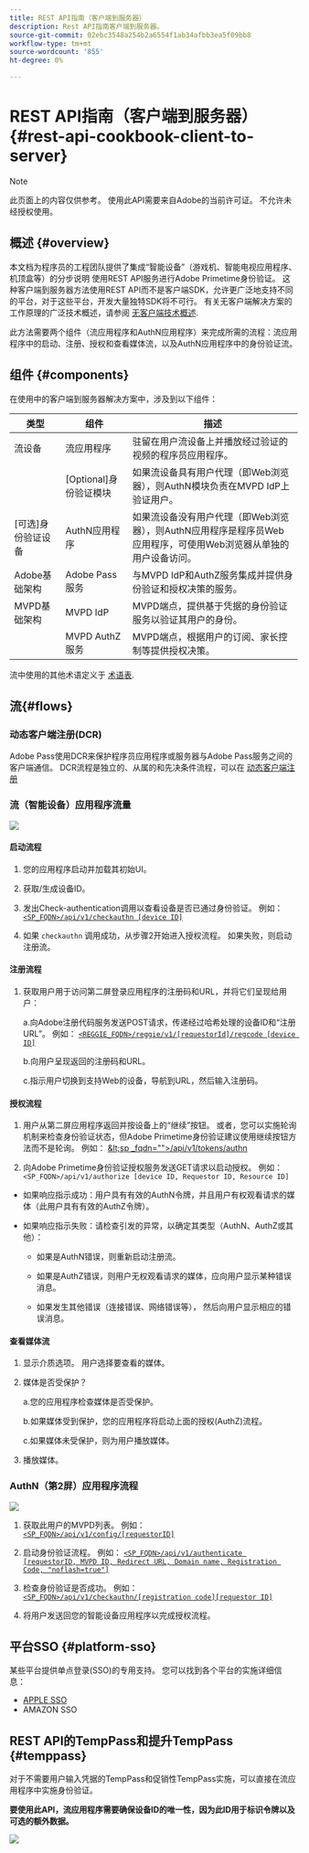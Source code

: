 ```yaml
---
title: REST API指南（客户端到服务器）
description: Rest API指南客户端到服务器。
source-git-commit: 02ebc3548a254b2a6554f1ab34afbb3ea5f09bb8
workflow-type: tm+mt
source-wordcount: '855'
ht-degree: 0%

---
```


# REST API指南（客户端到服务器） {#rest-api-cookbook-client-to-server}

>[!NOTE]
>
>此页面上的内容仅供参考。 使用此API需要来自Adobe的当前许可证。 不允许未经授权使用。


## 概述 {#overview}

本文档为程序员的工程团队提供了集成“智能设备”（游戏机、智能电视应用程序、机顶盒等）的分步说明 使用REST API服务进行Adobe Primetime身份验证。 这种客户端到服务器方法使用REST API而不是客户端SDK，允许更广泛地支持不同的平台，对于这些平台，开发大量独特SDK将不可行。 有关无客户端解决方案的工作原理的广泛技术概述，请参阅 [无客户端技术概述](/help/authentication/rest-api-overview.md).


此方法需要两个组件（流应用程序和AuthN应用程序）来完成所需的流程：流应用程序中的启动、注册、授权和查看媒体流，以及AuthN应用程序中的身份验证流。

## 组件 {#components}

在使用中的客户端到服务器解决方案中，涉及到以下组件：



| 类型 | 组件 | 描述 |
| --- | --- | --- |
| 流设备 | 流应用程序 | 驻留在用户流设备上并播放经过验证的视频的程序员应用程序。 |
| | \[Optional\]身份验证模块 | 如果流设备具有用户代理（即Web浏览器），则AuthN模块负责在MVPD IdP上验证用户。 |
| \[可选\]身份验证设备 | AuthN应用程序 | 如果流设备没有用户代理（即Web浏览器），则AuthN应用程序是程序员Web应用程序，可使用Web浏览器从单独的用户设备访问。 |
| Adobe基础架构 | Adobe Pass服务 | 与MVPD IdP和AuthZ服务集成并提供身份验证和授权决策的服务。 |
| MVPD基础架构 | MVPD IdP | MVPD端点，提供基于凭据的身份验证服务以验证其用户的身份。 |
| | MVPD AuthZ服务 | MVPD端点，根据用户的订阅、家长控制等提供授权决策。 |



流中使用的其他术语定义于 [术语表](/help/authentication/glossary.md).

## 流{#flows}

### 动态客户端注册(DCR)

Adobe Pass使用DCR来保护程序员应用程序或服务器与Adobe Pass服务之间的客户端通信。 DCR流程是独立的、从属的和先决条件流程，可以在 [动态客户端注册](/help/authentication/dynamic-client-registration.md)


### 流（智能设备）应用程序流量

![](assets/smart-device-app-flow.png)

#### 启动流程

1. 您的应用程序启动并加载其初始UI。

2. 获取/生成设备ID。

3. 发出Check-authentication调用以查看设备是否已通过身份验证。  例如： [`<SP_FQDN>/api/v1/checkauthn [device ID]`](/help/authentication/check-authentication-token.md)

4. 如果 `checkauthn` 调用成功，从步骤2开始进入授权流程。  如果失败，则启动注册流。



#### 注册流程

1. 获取用户用于访问第二屏登录应用程序的注册码和URL，并将它们呈现给用户：

   a.向Adobe注册代码服务发送POST请求，传递经过哈希处理的设备ID和“注册URL”。  例如： [`<REGGIE_FQDN>/reggie/v1/[requestorId]/regcode [device ID]`](/help/authentication/registration-code-request.md)

   b.向用户呈现返回的注册码和URL。

   c.指示用户切换到支持Web的设备，导航到URL，然后输入注册码。



#### 授权流程

1. 用户从第二屏应用程序返回并按设备上的“继续”按钮。 或者，您可以实施轮询机制来检查身份验证状态，但Adobe Primetime身份验证建议使用继续按钮方法而不是轮询。 <!--(For information on employing a "Continue" button versus polling the Adobe Primetime authentication backend server, see the Clientless Technical Overview: Managing 2nd-Screen Workflow Transition.)--> 例如： [\&lt;sp _fqdn=&quot;&quot;>/api/v1/tokens/authn](/help/authentication/retrieve-authentication-token.md)

2. 向Adobe Primetime身份验证授权服务发送GET请求以启动授权。 例如： `<SP_FQDN>/api/v1/authorize [device ID, Requestor ID, Resource ID]`

<!-- end list -->

* 如果响应指示成功：用户具有有效的AuthN令牌，并且用户有权观看请求的媒体（此用户具有有效的AuthZ令牌）。

* 如果响应指示失败：请检查引发的异常，以确定其类型（AuthN、AuthZ或其他）：

   * 如果是AuthN错误，则重新启动注册流。

   * 如果是AuthZ错误，则用户无权观看请求的媒体，应向用户显示某种错误消息。

   * 如果发生其他错误（连接错误、网络错误等）， 然后向用户显示相应的错误消息。



#### 查看媒体流

1. 显示介质选项。 用户选择要查看的媒体。

2. 媒体是否受保护？

   a.您的应用程序检查媒体是否受保护。

   b.如果媒体受到保护，您的应用程序将启动上面的授权(AuthZ)流程。

   c.如果媒体未受保护，则为用户播放媒体。

3. 播放媒体。


### AuthN（第2屏）应用程序流程

![](assets/secnd-screen-authn-flow.png)

1. 获取此用户的MVPD列表。 例如： [`<SP_FQDN>/api/v1/config/[requestorID]`](/help/authentication/provide-mvpd-list.md)

1. 启动身份验证流程。  例如： [`<SP_FQDN>/api/v1/authenticate [requestorID, MVPD ID, Redirect URL, Domain name, Registration Code, "noflash=true"]`](/help/authentication/initiate-authentication.md)

1. 检查身份验证是否成功。 例如：[`<SP_FQDN>/api/v1/checkauthn/[registration code][requestor ID]`](/help/authentication/check-authentication-token.md)

1. 将用户发送回您的智能设备应用程序以完成授权流程。

## 平台SSO {#platform-sso}

某些平台提供单点登录(SSO)的专用支持。 您可以找到各个平台的实施详细信息：

* [APPLE SSO](/help/authentication/apple-sso-cookbook-rest-api.md)
* AMAZON SSO

## REST API的TempPass和提升TempPass {#temppass}

对于不需要用户输入凭据的TempPass和促销性TempPass实施，可以直接在流应用程序中实施身份验证。

**要使用此API，流应用程序需要确保设备ID的唯一性，因为此ID用于标识令牌以及可选的额外数据。**


![](assets/temp-pass-promo-temppass.png)
